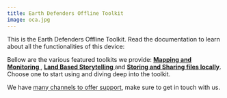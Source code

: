 ```yaml
---
title: Earth Defenders Offline Toolkit
image: oca.jpg
---
```


This is the Earth Defenders Offline Toolkit. Read the documentation to learn about all the functionalities of this device:

<app-button :noMargin="true" localurl=":8086/all/https://docs.earthdefenderstoolkit.com/device-usage/first-steps" text="Read documentation"></app-button>

Bellow are the various featured toolkits we provide: **[Mapping and Monitoring ](/mapping-and-monitoring)**, **[Land Based Storytelling ](/geo-storytelling)** and **[Storing and Sharing files locally](/storing-sharing)**. Choose one to start using and diving deep into the toolkit.

We have [many channels to offer support](#support-and-contributing), make sure to get in touch with us.
